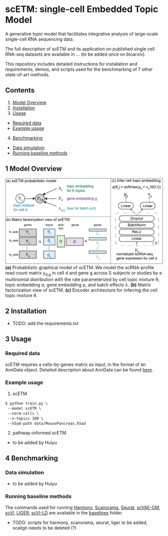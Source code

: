 # scETM: single-cell Embedded Topic Model
A generative topic model that facilitates integrative analysis of large-scale single-cell RNA sequencing data.

The full description of scETM and its application on published single cell RNA-seq datasets are available in ... (to be added once on bioarxiv).

This repository includes detailed instructions for installation and requirements, demos, and scripts used for the benchmarking of 7 other state-of-art methods.


## Contents ##

1. [Model Overview](#overview)
2. [Installation](#installation)
3. [Usage](#usage)
  - [Required data](#requireddata)
  - [Example usage](#usage)
4. [Benchmarking](#benchmarking)
  - [Data simulation](#simulation)
  - [Running baseline methods](#baseline)


<a name="overview"></a>
## 1 Model Overview

![](doc/scETM.png "scETM model overview")
**(a)** Probabilistic graphical model of scETM. We model the scRNA-profile read count matrix y<sub>d,g</sub> in cell d and gene g across S subjects or studies by a multinomial distribution with the rate parameterized by cell topic mixture θ, topic embedding α, gene embedding ρ, and batch effects λ. **(b)** Matrix factorization view of scETM. **(c)** Encoder architecture for inferring the cell topic mixture θ.

<a name="installation"></a>
## 2 Installation
- TODO: add the requirements.txt

<a name="usage"></a>
## 3 Usage

<a name="data"></a>
### Required data
scETM requires a cells-by-genes matrix as input, in the format of an AnnData object. Detailed description about AnnData can be found [here](https://anndata.readthedocs.io/en/latest/).

<a name="usage"></a>
### Example usage
1. scETM
```
$ python train.py \
 --model scETM \
 --norm-cells \
 --n-topics 100 \
 --h5ad-path data/MousePancreas.h5ad
```

2. pathway-informed scETM
  - to be added by Huiyu

<a name="benchmarking"></a>
## 4 Benchmarking

<a name="simulation"></a>
### Data simulation
- to be added by Huiyu

<a name="baseline"></a>
### Running baseline methods
The commands used for running [Harmony](https://github.com/immunogenomics/harmony), [Scanorama](https://github.com/brianhie/scanorama), [Seurat](https://satijalab.org/seurat/), [scVAE-GM](https://github.com/scvae/scvae), [scVI](https://github.com/YosefLab/scvi-tools), [LIGER](https://macoskolab.github.io/liger/), [scVI-LD](https://www.biorxiv.org/content/10.1101/737601v1.full.pdf) are available in the [baselines](/baselines) folder.

- TODO: scripts for harmony, scanorama, seurat, liger to be added, scalign needs to be deleted (?)
